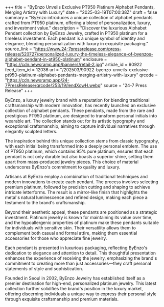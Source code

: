 +++
title = "ByEnzo Unveils Exclusive PT950 Platinum Alphabet Pendants, Merging Artistry with Luxury"
date = "2025-03-19T07:00:38Z"
draft = false
summary = "ByEnzo introduces a unique collection of alphabet pendants crafted from PT950 platinum, offering a blend of personalization, luxury, and investment value."
description = "Discover the luxurious Alphabet Pendant collection by ByEnzo Jewelry, crafted in PT950 platinum for a timeless investment. Each pendant is a unique symbol of identity and elegance, blending personalization with luxury in exquisite packaging."
source_link = "https://www.24-7pressrelease.com/press-release/520727/personalized-luxury-the-timeless-elegance-of-byenzos-alphabet-pendant-in-pt950-platinum"
enclosure = "https://cdn.newsramp.app/banners/retail-2.jpg"
article_id = 90922
feed_item_id = 12036
url = "/202503/90922-byenzo-unveils-exclusive-pt950-platinum-alphabet-pendants-merging-artistry-with-luxury"
qrcode = "https://cdn.newsramp.app/24-7PressRelease/qrcode/253/19/lendXcwH.webp"
source = "24-7 Press Release"
+++

<p>ByEnzo, a luxury jewelry brand with a reputation for blending traditional craftsmanship with modern innovation, has recently launched an exclusive collection of alphabet pendants. These pendants, made from the rare and prestigious PT950 platinum, are designed to transform personal initials into wearable art. The collection stands out for its artistic typography and exceptional craftsmanship, aiming to capture individual narratives through elegantly sculpted letters.</p><p>The inspiration behind this unique collection stems from classic typography, with each initial being transformed into a deeply personal emblem. The use of PT950 platinum, which contains 95% pure platinum, ensures that each pendant is not only durable but also boasts a superior shine, setting them apart from mass-produced jewelry pieces. This choice of material underscores ByEnzo's commitment to quality and luxury.</p><p>Artisans at ByEnzo employ a combination of traditional techniques and modern innovations to create each pendant. The process involves selecting premium platinum, followed by precision cutting and shaping to achieve intricate letterforms. The result is a mirror-like finish that highlights the metal's natural luminescence and refined design, making each piece a testament to the brand's craftsmanship.</p><p>Beyond their aesthetic appeal, these pendants are positioned as a strategic investment. Platinum jewelry is known for maintaining its value over time, and the hypoallergenic properties of platinum make these pendants suitable for individuals with sensitive skin. Their versatility allows them to complement both casual and formal attire, making them essential accessories for those who appreciate fine jewelry.</p><p>Each pendant is presented in luxurious packaging, reflecting ByEnzo's dedication to elegance and attention to detail. This thoughtful presentation enhances the experience of receiving the jewelry, emphasizing the brand's commitment to creating more than just accessories—they craft personal statements of style and sophistication.</p><p>Founded in Seoul in 2002, ByEnzo Jewelry has established itself as a premier destination for high-end, personalized platinum jewelry. This latest collection further solidifies the brand's position in the luxury market, offering discerning individuals a unique way to express their personal style through exquisite craftsmanship and premium materials.</p>